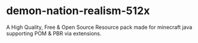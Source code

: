 # demon-nation-realism-512x
A High Quality, Free &amp; Open Source Resource pack made for minecraft java supporting POM &amp; PBR via extensions. 
